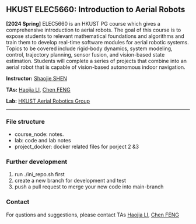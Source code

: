 ## HKUST ELEC5660: Introduction to Aerial Robots

**[2024 Spring]** ELEC5660 is an HKUST PG course which gives a comprehensive introduction to aerial robots. The goal of this course is to expose students to relevant mathematical foundations and algorithms and train them to develop real-time software modules for aerial robotic systems. Topics to be covered include rigid-body dynamics, system modeling, control, trajectory planning, sensor fusion, and vision-based state estimation. Students will complete a series of projects that combine into an aerial robot that is capable of vision-based autonomous indoor navigation.

**Instructor:** [Shaojie SHEN](http://www.ece.ust.hk/ece.php/profile/facultydetail/eeshaojie)

**TAs:** [Haojia LI](), [Chen FENG](https://chen-albert-feng.github.io/AlbertFeng.github.io/)

**Lab:** [HKUST Aerial Robotics Group](http://uav.ust.hk)

---

### File structure

* course_node: notes.
* lab: code and lab notes
* project_docker: docker related files for porject 2 &3

### Further development

1. run ./ini_repo.sh first
2. create a new branch for development and test
3. push a pull request to merge your new code into main-branch

### Contact

For qustions and suggestions, please contact TAs [Haojia LI](hlied@connect.ust.hk), [Chen FENG](cfengag@connect.ust.hk)
